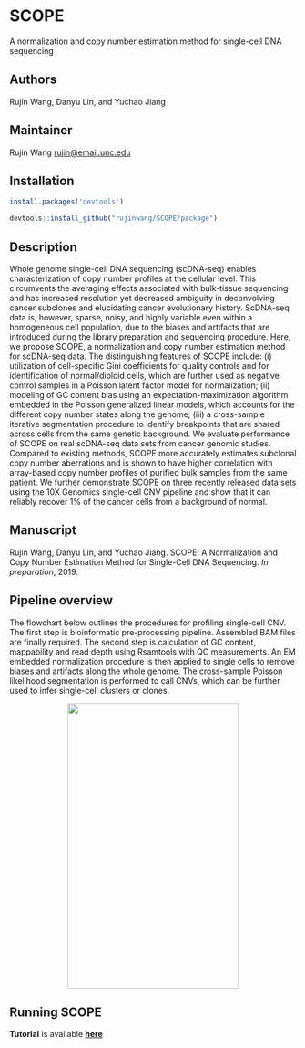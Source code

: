 # SCOPE
A normalization and copy number estimation method for single-cell DNA sequencing


## Authors
Rujin Wang, Danyu Lin, and Yuchao Jiang


## Maintainer
Rujin Wang <rujin@email.unc.edu>


## Installation
```r
install.packages('devtools')

devtools::install_github("rujinwang/SCOPE/package")
```

## Description
Whole genome single-cell DNA sequencing (scDNA-seq) enables characterization of copy number profiles at the cellular level. This circumvents the averaging effects associated with bulk-tissue sequencing and has increased resolution yet decreased ambiguity in deconvolving cancer subclones and elucidating cancer evolutionary history. ScDNA-seq data is, however, sparse, noisy, and highly variable even within a homogeneous cell population, due to the biases and artifacts that are introduced during the library preparation and sequencing procedure. Here, we propose SCOPE, a normalization and copy number estimation method for scDNA-seq data. The distinguishing features of SCOPE include: (i) utilization of cell-specific Gini coefficients for quality controls and for identification of normal/diploid cells, which are further used as negative control samples in a Poisson latent factor model for normalization; (ii) modeling of GC content bias using an expectation-maximization algorithm embedded in the Poisson generalized linear models, which accounts for the different copy number states along the genome; (iii) a cross-sample iterative segmentation procedure to identify breakpoints that are shared across cells from the same genetic background. We evaluate performance of SCOPE on real scDNA-seq data sets from cancer genomic studies. Compared to existing methods, SCOPE more accurately estimates subclonal copy number aberrations and is shown to have higher correlation with array-based copy number profiles of purified bulk samples from the same patient. We further demonstrate SCOPE on three recently released data sets using the 10X Genomics single-cell CNV pipeline and show that it can reliably recover 1% of the cancer cells from a background of normal.


## Manuscript
Rujin Wang, Danyu Lin, and Yuchao Jiang. SCOPE: A Normalization and Copy Number Estimation Method for Single-Cell DNA Sequencing. _In preparation_, 2019.


## Pipeline overview
The flowchart below outlines the procedures for profiling single-cell CNV. The first step is bioinformatic pre-processing pipeline. Assembled BAM files are finally required. The second step is calculation of GC content, mappability and read depth using Rsamtools with QC measurements. An EM embedded normalization procedure is then applied to single cells to remove biases and artifacts along the whole genome. The cross-sample Poisson likelihood segmentation is performed to call CNVs, which can be further used to infer single-cell clusters or clones.

<p align="center">
  <img src='https://github.com/rujinwang/SCOPE/blob/master/demo/Figure1_SCOPE_outline.jpg' width='300' height='500'>
</p>

## Running SCOPE
**Tutorial** is available [**here**](http://htmlpreview.github.io/?https://github.com/rujinwang/SCOPE/blob/master/SCOPE_tutorial.html)

